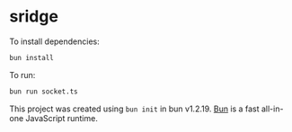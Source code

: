 # sridge

To install dependencies:

```bash
bun install
```

To run:

```bash
bun run socket.ts
```

This project was created using `bun init` in bun v1.2.19. [Bun](https://bun.com) is a fast all-in-one JavaScript runtime.
